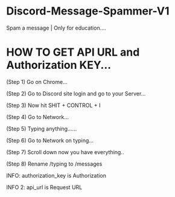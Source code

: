 # Discord-Message-Spammer-V1
Spam a message | Only for education....



# HOW TO GET API URL and Authorization KEY...

(Step 1) Go on Chrome...

(Step 2) Go to Discord site login and go to your Server...

(Step 3) Now hit SHIT + CONTROL + I

(Step 4) Go to Network...

(Step 5) Typing anything......

(Step 6) Go to Network on typing...

(Step 7) Scroll down now you have everything..

(Step 8) Rename /typing to /messages

INFO: authorization_key is Authorization

INFO 2: api_url is Request URL
